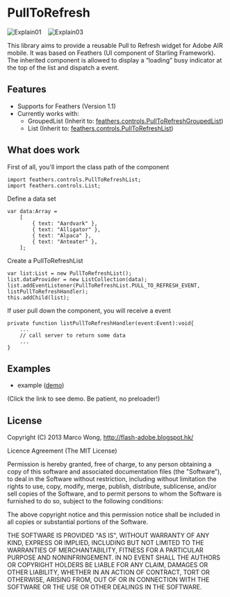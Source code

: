 PullToRefresh
=======


![Explain01](https://c2fa2e6e-a-62cb3a1a-s-sites.googlegroups.com/site/ducklegflash/pulltorefresh/ex01.jpg)&nbsp;&nbsp;&nbsp;
![Explain03](https://c2fa2e6e-a-62cb3a1a-s-sites.googlegroups.com/site/ducklegflash/pulltorefresh/ex03.jpg)

This library aims to provide a reusable Pull to Refresh widget for Adobe AIR mobile. It was based on Feathers (UI component of Starling Framework).
The inherited component is allowed to display a “loading” busy indicator at the top of the list and dispatch a event.

## Features

- Supports for Feathers (Version 1.1)
- Currently works with:
  - GroupedList (Inherit to: [feathers.controls.PullToRefreshGroupedList](https://github.com/duckleg/PullToRefresh/blob/master/src/feathers/controls/PullToRefreshGroupedList.as))
  - List (Inherit to: [feathers.controls.PullToRefreshList](https://github.com/duckleg/PullToRefresh/blob/master/src/feathers/controls/PullToRefreshList.as))

## What does work


First of all, you'll import the class path of the component
```as3
import feathers.controls.PullToRefreshList;
import feathers.controls.List;
````

Define a data set
```as3
var data:Array =
	[
		{ text: "Aardvark" },
		{ text: "Alligator" },
		{ text: "Alpaca" },
		{ text: "Anteater" },
	];
````

Create a PullToRefreshList
```as3
var list:List = new PullToRefreshList();
list.dataProvider = new ListCollection(data);
list.addEventListener(PullToRefreshList.PULL_TO_REFRESH_EVENT, listPullToRefreshHandler);
this.addChild(list);
````

If user pull down the component, you will receive a event
```as3
private function listPullToRefreshHandler(event:Event):void{
	...
	// call server to return some data
	...
}
````

## Examples

- example ([demo](https://sites.google.com/site/ducklegflash/pulltorefresh/example01))

(Click the link to see demo. Be patient, no preloader!)

## License

Copyright (C) 2013 Marco Wong, http://flash-adobe.blogspot.hk/

Licence Agreement (The MIT License)

Permission is hereby granted, free of charge, to any person obtaining a copy of this software and associated documentation files (the "Software"), to deal in the Software without restriction, including without limitation the rights to use, copy, modify, merge, publish, distribute, sublicense, and/or sell copies of the Software, and to permit persons to whom the Software is furnished to do so, subject to the following conditions:

The above copyright notice and this permission notice shall be included in all copies or substantial portions of the Software.

THE SOFTWARE IS PROVIDED "AS IS", WITHOUT WARRANTY OF ANY KIND, EXPRESS OR IMPLIED, INCLUDING BUT NOT LIMITED TO THE WARRANTIES OF MERCHANTABILITY, FITNESS FOR A PARTICULAR PURPOSE AND NONINFRINGEMENT. IN NO EVENT SHALL THE AUTHORS OR COPYRIGHT HOLDERS BE LIABLE FOR ANY CLAIM, DAMAGES OR OTHER LIABILITY, WHETHER IN AN ACTION OF CONTRACT, TORT OR OTHERWISE, ARISING FROM, OUT OF OR IN CONNECTION WITH THE SOFTWARE OR THE USE OR OTHER DEALINGS IN THE SOFTWARE.
